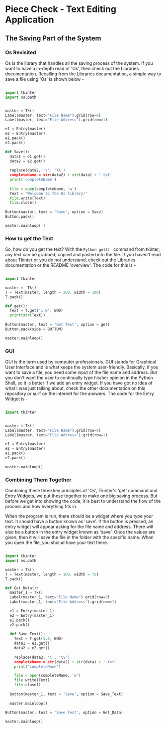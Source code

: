 # Piece Check - Text Editing Application
## The Saving Part of the System
### Os Revisited

Os is the library that handles all the saving process of the system. If you want to have a in-depth read of 'Os', then check out the Libraries documentation. Recalling from the Libraries documentation, a simple way to save a file using 'Os' is shown below - 

```Python

import tkinter
import os.path


master = Tk()
Label(master, text="File Name").grid(row=0)
Label(master, text="File Address").grid(row=1)

e1 = Entry(master)
e2 = Entry(master)
e1.pack()
e2.pack()

def Save():
  data1 = e1.get()
  data2 = e2.get()
  
  replace(data2, '\', '\\')
  completeName = str(data2) + str(data) + '.txt'
  print('completeName')
  
  file = open(completeName, 'w')
  Text = 'Welcome to the Os library!'
  file.write(Text)
  file.close()
  
Button(master, text = 'Save', option = Save)
Button.pack()

master.mainloop( )
```

### How to get the Text

So, how do you get the text? With the ```Python get() ``` command from tkinter, any text can be grabbed, copied and pasted into the file. If you haven't read about Tkinter or you do not understand, check out the Libraries documentation or the README 'overview'. The code for this is -

```Python

import tkinter

master =  Tk()
T = Text(master, length = 200, width = 100)
T.pack()

def get():
  Text = T.get('1.0', END)
  print(str(Text))
  
Button(master, text = 'Get Text', option = get)
Button.pack(side = BOTTOM)

master.mainloop()
```

### GUI

GUI is the term used by computer professionals. GUI stands for Graphical User Interface and is what keeps the system user-friendly. Basically, if you want to save a file, you need some input of the file name and address. But you don't want the user to continually type his/her opinion in the Python Shell, so it is better if we add an entry widget. If you have got no idea of what I was just talking about, check the other documentation on this repository or surf on the internet for the answers. The code for the Entry Widget is - 

```Python

import tkinter


master = Tk()
Label(master, text="File Name").grid(row=0)
Label(master, text="File Address").grid(row=1)

e1 = Entry(master)
e2 = Entry(master)
e1.pack()
e2.pack()

master.mainloop()
```

### Combining Them Together

Combining these three key principles of 'Os', Tkinter's 'get' command and Entry Widgets, we put these together to make one big saving process. But before we get into showing the code, it is best to understand the flow of the process and how everything fits in.

When the program is run, there should be a widget where you type your text. It should have a button known as 'save'. If the button is pressed, an entry widget will appear asking for the file name and address. There will also be a button in the entry widget 
known as 'save'. Once the values are given, then it will save the file in the folder with the specific name. When you open the file, you sholud have your text there.

```Python

import tkinter
import os.path

master = Tk()
T = Text(master, length = 100, width = 75)
T.pack()

def Get_Data():
  master_1 = Tk()
  Label(master_1, text="File Name").grid(row=0)
  Label(master_1, text="File Address").grid(row=1)

  e1 = Entry(master_1)
  e2 = Entry(master_1)
  e1.pack()
  e2.pack()
  
  def Save_Text():
    Text = T.get(1.0, END)
    data1 = e1.get()
    data2 = e2.get()
  
    replace(data2, '\', '\\')
    completeName = str(data2) + str(data) + '.txt'
    print('completeName')

    file = open(completeName, 'w')
    file.write(Text)
    file.close()
  
  Button(master_1, text = 'Save', option = Save_Text)
  
  master.mainloop()
   
Button(master, text = 'Save Text', option = Get_Data)

master.mainloop()
```
